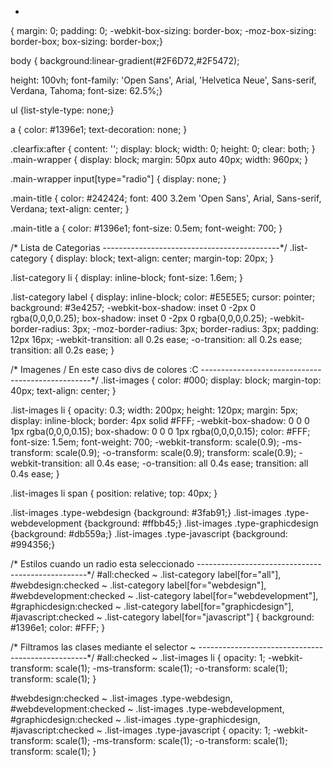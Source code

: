 * 
{ margin: 0;
  padding: 0;
  -webkit-box-sizing: border-box;
  -moz-box-sizing: border-box;
  box-sizing: border-box;}

body {
  background:linear-gradient(#2F6D72,#2F5472);

  height: 100vh;
  font-family: 'Open Sans', Arial, 'Helvetica Neue', Sans-serif, Verdana, Tahoma;
  font-size: 62.5%;}

ul {list-style-type: none;}

a {
  color: #1396e1; 
  text-decoration: none;
}

.clearfix:after {
  content: '';
  display: block;
  width: 0;
  height: 0;
  clear: both;
}
 .main-wrapper {
  display: block;
  margin: 50px auto 40px;
  width: 960px;
 }

 .main-wrapper input[type="radio"] {
  display: none;
 }

 
 .main-title {
  color: #242424;
  font: 400 3.2em 'Open Sans', Arial, Sans-serif, Verdana;
  text-align: center;
 }

 .main-title a {
  color: #1396e1;
  font-size: 0.5em;
  font-weight: 700;
 }

 /* Lista de Categorias 
 --------------------------------------------*/
 .list-category {
  display: block;
  text-align: center;
  margin-top: 20px;
 }

.list-category li {
  display: inline-block;
  font-size: 1.6em;
}

.list-category label {
  display: inline-block;
  color: #E5E5E5;
  cursor: pointer;
  background: #3e4257;
  -webkit-box-shadow: inset 0 -2px 0 rgba(0,0,0,0.25);
  box-shadow: inset 0 -2px 0 rgba(0,0,0,0.25);
  -webkit-border-radius: 3px;
  -moz-border-radius: 3px;
  border-radius: 3px;
  padding: 12px 16px;
  -webkit-transition: all 0.2s ease;
  -o-transition: all 0.2s ease;
  transition: all 0.2s ease;
}

/* Imagenes / En este caso divs de colores :C
 --------------------------------------------------*/
 .list-images {
  color: #000;
  display: block;
  margin-top: 40px;
  text-align: center;
 }

 .list-images li {
  opacity: 0.3;
  width: 200px;
  height: 120px;
  margin: 5px;
  display: inline-block;
  border: 4px solid #FFF;
  -webkit-box-shadow: 0 0 0 1px rgba(0,0,0,0.15);
  box-shadow: 0 0 0 1px rgba(0,0,0,0.15);
  color: #FFF;
  font-size: 1.5em;
  font-weight: 700;
  -webkit-transform: scale(0.9);
  -ms-transform: scale(0.9);
  -o-transform: scale(0.9);
  transform: scale(0.9);
  -webkit-transition: all 0.4s ease;
  -o-transition: all 0.4s ease;
  transition: all 0.4s ease;
 }

.list-images li span {
  position: relative;
  top: 40px;
}

.list-images .type-webdesign {background: #3fab91;}
.list-images .type-webdevelopment {background: #ffbb45;}
.list-images .type-graphicdesign {background: #db559a;}
.list-images .type-javascript {background: #994356;}

/* Estilos cuando un radio esta seleccionado
 --------------------------------------------------*/
#all:checked ~ .list-category label[for="all"],
#webdesign:checked ~ .list-category label[for="webdesign"], 
#webdevelopment:checked ~ .list-category label[for="webdevelopment"], 
#graphicdesign:checked ~ .list-category label[for="graphicdesign"], 
#javascript:checked ~ .list-category label[for="javascript"] {
  background: #1396e1;
  color: #FFF;
}

/* Filtramos las clases mediante el selector ~
 --------------------------------------------------*/
#all:checked ~ .list-images li {
  opacity: 1;
  -webkit-transform: scale(1);
  -ms-transform: scale(1);
  -o-transform: scale(1);
  transform: scale(1);
}

#webdesign:checked ~ .list-images .type-webdesign,
#webdevelopment:checked ~ .list-images .type-webdevelopment,
#graphicdesign:checked ~ .list-images .type-graphicdesign,
#javascript:checked ~ .list-images .type-javascript {
  opacity: 1;
  -webkit-transform: scale(1);
  -ms-transform: scale(1);
  -o-transform: scale(1);
  transform: scale(1);
}



